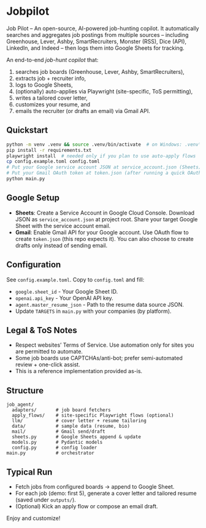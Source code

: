 # Jobpilot
Job Pilot – An open-source, AI-powered job-hunting copilot. It automatically searches and aggregates job postings from multiple sources – including Greenhouse, Lever, Ashby, SmartRecruiters, Monster (RSS), Dice (API), LinkedIn, and Indeed – then logs them into Google Sheets for tracking.

An end-to-end *job-hunt copilot* that:
1) searches job boards (Greenhouse, Lever, Ashby, SmartRecruiters),
2) extracts job + recruiter info,
3) logs to Google Sheets,
4) (optionally) auto-applies via Playwright (site-specific, ToS permitting),
5) writes a tailored cover letter,
6) customizes your resume, and
7) emails the recruiter (or drafts an email) via Gmail API.

## Quickstart

```bash
python -m venv .venv && source .venv/bin/activate  # on Windows: .venv\Scripts\activate
pip install -r requirements.txt
playwright install  # needed only if you plan to use auto-apply flows
cp config.example.toml config.toml
# Put your Google service account JSON at service_account.json (Sheets)
# Put your Gmail OAuth token at token.json (after running a quick OAuth flow)
python main.py
```

## Google Setup
- **Sheets**: Create a Service Account in Google Cloud Console. Download JSON as `service_account.json` at project root. Share your target Google Sheet with the service account email.
- **Gmail**: Enable Gmail API for your Google account. Use OAuth flow to create `token.json` (this repo expects it). You can also choose to create drafts only instead of sending email.

## Configuration
See `config.example.toml`. Copy to `config.toml` and fill:
- `google.sheet_id` - Your Google Sheet ID.
- `openai.api_key` - Your OpenAI API key.
- `agent.master_resume_json` - Path to the resume data source JSON.
- Update `TARGETS` in `main.py` with your companies (by platform).

## Legal & ToS Notes
- Respect websites’ Terms of Service. Use automation only for sites you are permitted to automate.
- Some job boards use CAPTCHAs/anti-bot; prefer semi-automated review + one-click assist.
- This is a reference implementation provided as-is.

## Structure
```
job_agent/
  adapters/       # job board fetchers
  apply_flows/    # site-specific Playwright flows (optional)
  llm/            # cover letter + resume tailoring
  data/           # sample data (resume, bio)
  mail/           # Gmail send/draft
  sheets.py       # Google Sheets append & update
  models.py       # Pydantic models
  config.py       # config loader
main.py           # orchestrator
```

## Typical Run
- Fetch jobs from configured boards → append to Google Sheet.
- For each job (demo: first 5), generate a cover letter and tailored resume (saved under `outputs/`).
- (Optional) Kick an apply flow or compose an email draft.

Enjoy and customize!

